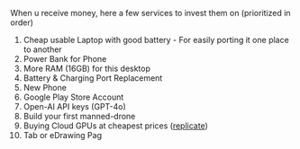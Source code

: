 When u receive money, here a few services to invest them on (prioritized in order)

1. Cheap usable Laptop with good battery - For easily porting it one place to another
2. Power Bank for Phone
3. More RAM (16GB) for this desktop
4. Battery & Charging Port Replacement
5. New Phone
6. Google Play Store Account
7. Open-AI API keys (GPT-4o)
8. Build your first manned-drone
9. Buying Cloud GPUs at cheapest prices ([replicate](https://replicate.com))
10. Tab or eDrawing Pag